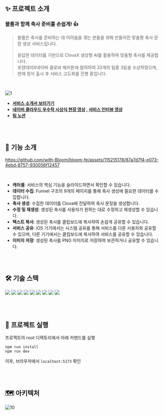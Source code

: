 ## ✨ 프로젝트 소개
### 블룸과 함께 축사 준비를 손쉽게! 👍 
> 블룸은 축사를 준비하는 데 어려움을 겪는 분들을 위해 만들어진 맞춤형 축사 문장 생성 서비스입니다. <br><br>
> 응답한 데이터를 기반으로 ClovaX 생성형 AI를 활용하여 맞춤형 축사를 제공합니다. <br>
> 포텐데이X네이버 클로바 해커톤에 참여하여 33개의 팀중 3등을 수상하였으며, 현재 정식 출시 후 서비스 고도화를 진행 중입니다.

<br>

![1](https://github.com/with-Bloom/bloom-react/assets/115215178/179b30d1-9cb4-457e-947a-24a9741cf085)


- **[서비스 소개서 보러가기](https://carnation-bull-bb6.notion.site/Bloom-5741b3ae9c734ddfbb2f0a0c701e8fb6)**
- **[네이버 클라우드 우수작 시상식 현장 영상](https://www.youtube.com/watch?v=XPyCf9NS-rk) , [서비스 인터뷰 영상](https://www.youtube.com/watch?v=9o1gq_I531s)**
- **[팀 노션](https://carnation-bull-bb6.notion.site/Bloom-ef0a06c64d3e482db9f44a7b033ccb8a?pvs=4)**

<br><br>

## 🫧 기능 소개 <br>

https://github.com/with-Bloom/bloom-fe/assets/115215178/87a7d7f4-e073-4ebd-8757-930056f12457
 
 <br>
 
- **캐러셀**: 서비스의 핵심 기능을 슬라이드하면서 확인할 수 있습니다.
- **데이터 수집**: Funnel 구조의 9개의 페이지를 통해 축사 생성에 필요한 데이터를 수집합니다.
- **축사 생성**: 수집한 데이터를 Clova에 전달하여 축사 문장을 생성합니다.
- **수정 및 재생성**: 생성된 축사를 사용자가 원하는 대로 수정하고 재생성할 수 있습니다.
- **텍스트 복사**: 생성된 축사를 클립보드에 복사하여 손쉽게 공유할 수 있습니다.
- **서비스 공유**: iOS 기기에서는 시스템 공유를 통해 서비스를 다른 사용자와 공유할 수 있으며, 다른 기기에서는 클립보드에 복사하여 서비스를 공유할 수 있습니다.
- **이미지 저장**: 생성된 축사를 PNG 이미지로 저장하여 보관하거나 공유할 수 있습니다.

<br><br>

## 🛠️ 기술 스택 <br>
<div>
<img src="https://img.shields.io/badge/React-3A3A3A?style=for-the-badge&logo=React&logoColor=61DAFB"/>
<img src="https://img.shields.io/badge/TypeScript-3A3A3A?style=for-the-badge&logo=typescript&logoColor=3178C6"/>
<img src="https://img.shields.io/badge/Tailwind-3A3A3A?style=for-the-badge&logo=TailwindCSS&logoColor=06B6D4">
<img src="https://img.shields.io/badge/React Hook Form-3A3A3A?style=for-the-badge&logo=React-Hook-Form&logoColor=FF68A1">
<img src="https://img.shields.io/badge/Vite-3A3A3A?style=for-the-badge&logo=vite&logoColor=646CFF">
<img src="https://img.shields.io/badge/Axios-3A3A3A?style=for-the-badge&logo=axios&logoColor=8D65FF">
<img src="https://img.shields.io/badge/Netlify-3A3A3A?style=for-the-badge&logo=netlify&logoColor=00C7B7">
<img src="https://img.shields.io/badge/ESlint-3A3A3A?style=for-the-badge&logo=eslint&logoColor=6E4FFF">
<img src="https://img.shields.io/badge/Prettier-3A3A3A?style=for-the-badge&logo=prettier&logoColor=F7B93E">
</div>

<br><br>

## 🔎 프로젝트 실행<br>

프로젝트의 root 디렉토리에서 아래 커멘드를 실행
```shell
npm run install
npm run dev
```
이후, 브라우저에서 `localhost:5173` 확인

<br><br>

## 🗺️ 아키텍처<br>
![10](https://github.com/with-Bloom/bloom-react/assets/115215178/6461c4f5-19d8-4869-a2e4-5e26fcbd45cb)

<br><br>
